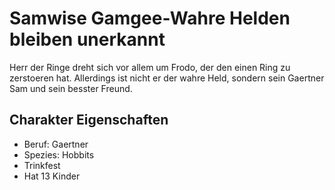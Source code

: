 # Samwise Gamgee-Wahre Helden bleiben unerkannt
Herr der Ringe dreht sich vor allem um Frodo, der den einen Ring zu zerstoeren hat. Allerdings ist nicht er der wahre Held, sondern sein Gaertner Sam und sein besster Freund.
## Charakter Eigenschaften
* Beruf: Gaertner
* Spezies: Hobbits
* Trinkfest
* Hat 13 Kinder
